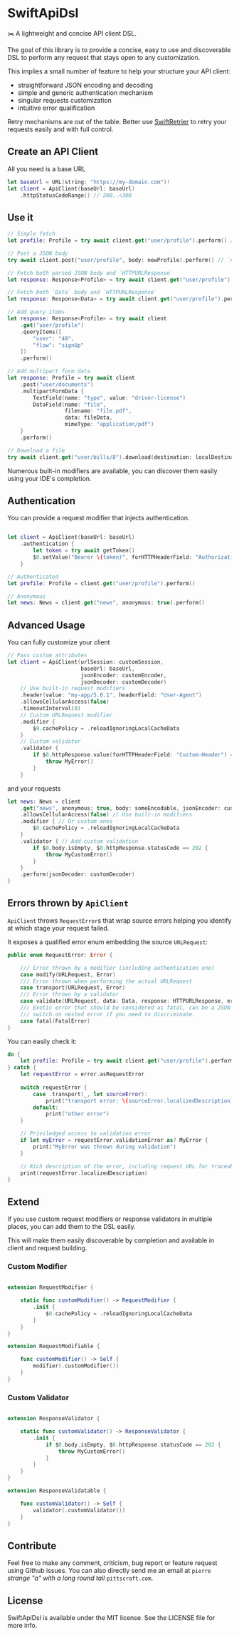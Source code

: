 # SwiftApiDsl

✂️ A lightweight and concise API client DSL.

The goal of this library is to provide a concise, easy to use and discoverable DSL to perform any request that stays 
open to any customization.

This implies a small number of feature to help your structure your API client:
- straightforward JSON encoding and decoding
- simple and generic authentication mechanism
- singular requests customization
- intuitive error qualification

Retry mechanisms are out of the table. Better use 
[SwiftRetrier](https://github.com/PittsCraft/SwiftRetrier) to retry your requests easily and with full control.

## Create an API Client

All you need is a base URL

```swift
let baseUrl = URL(string: "https://my-domain.com")!
let client = ApiClient(baseUrl: baseUrl)
    .httpStatusCodeRange() // 200..<300
```

## Use it

```swift
// Simple fetch
let profile: Profile = try await client.get("user/profile").perform() // `Profile` must conform to `Decodable`

// Post a JSON body
try await client.post("user/profile", body: newProfile).perform() // `newProfile`'s type must conform to `Encodable`

// Fetch both parsed JSON body and `HTTPURLResponse`
let response: Response<Profile> = try await client.get("user/profile").perform()

// Fetch both `Data` body and `HTTPURLResponse`
let response: Response<Data> = try await client.get("user/profile").perform()

// Add query items
let response: Response<Profile> = try await client
    .get("user/profile")
    .queryItems([
        "user": "48",
        "flow": "signUp"
    ])
    .perform()

// Add multipart form data
let response: Profile = try await client
    .post("user/documents")
    .multipartFormData {
        TextField(name: "type", value: "driver-license")
        DataField(name: "file",
                  filename: "file.pdf",
                  data: fileData,
                  mimeType: "application/pdf")
    }
    .perform()

// Download a file
try await client.get("user/bills/8").download(destination: localDestinationUrl)
```

Numerous built-in modifiers are available, you can discover them easily using your IDE's completion.

## Authentication

You can provide a request modifier that injects authentication.

```swift

let client = ApiClient(baseUrl: baseUrl)
    .authentication {
        let token = try await getToken()
        $0.setValue("Bearer \(token)", forHTTPHeaderField: "Authorization")
    }

// Authenticated
let profile: Profile = client.get("user/profile").perform()

// Anonymous
let news: News = client.get("news", anonymous: true).perform()
```

## Advanced Usage

You can fully customize your client

```swift
// Pass custom attributes
let client = ApiClient(urlSession: customSession, 
                       baseUrl: baseUrl,
                       jsonEncoder: customEncoder,
                       jsonDecoder: customDecoder)
    // Use built-in request modifiers
    .header(value: "my-app/5.0.1", headerField: "User-Agent")
    .allowsCellularAccess(false)
    .timeoutInterval(8)
    // Custom URLRequest modifier
    .modifier {
        $0.cachePolicy = .reloadIgnoringLocalCacheData
    }
    // Custom validator
    .validator {
        if $0.httpResponse.value(forHTTPHeaderField: "Custom-Header") == nil {
            throw MyError()
        }
    }
```

and your requests

```swift
let news: News = client
    .get("news", anonymous: true, body: someEncodable, jsonEncoder: customEncoder)
    .allowsCellularAccess(false) // Use built-in modifiers
    .modifier { // Or custom ones
        $0.cachePolicy = .reloadIgnoringLocalCacheData
    }
    .validator { // Add custom validation
        if $0.body.isEmpty, $0.httpResponse.statusCode == 202 {
            throw MyCustomError()
        }
    }
    .perform(jsonDecoder: customDecoder)
}

```

## Errors thrown by `ApiClient`

`ApiClient` throws `RequestError`s that wrap source errors helping you identify at which stage your request failed.

It exposes a qualified error enum embedding the source `URLRequest`:

```swift
public enum RequestError: Error {

    /// Error thrown by a modifier (including authentication one)
    case modify(URLRequest, Error)
    /// Error thrown when performing the actual URLRequest
    case transport(URLRequest, Error)
    /// Error thrown by a validator
    case validate(URLRequest, data: Data, response: HTTPURLResponse, error: Error)
    /// Exotic error that should be considered as fatal, can be a JSON decoding one for example,
    /// switch on nested error if you need to discriminate.
    case fatal(FatalError)
}
```

You can easily check it:

```swift
do {
    let profile: Profile = try await client.get("user/profile").perform()
} catch {
    let requestError = error.asRequestError
    
    switch requestError {
        case .transport(_, let sourceError):
            print("transport error: \(sourceError.localizedDescription)")
        default:
            print("other error")
    }

    // Priviledged access to validation error
    if let myError = requestError.validationError as? MyError {
        print("MyError was thrown during validation")
    }

    // Rich description of the error, including request URL for traceability
    print(requestError.localizedDescription)
}
```

## Extend

If you use custom request modifiers or response validators in multiple places, you can add them to the DSL easily.

This will make them easily discoverable by completion and available in client and request building.

### Custom Modifier

```swift

extension RequestModifier {

    static func customModifier() -> RequestModifier {
        .init {
            $0.cachePolicy = .reloadIgnoringLocalCacheData
        }
    }
}

extension RequestModifiable {

    func customModifier() -> Self {
        modifier(.customModifier())
    }
}
```

### Custom Validator

```swift

extension ResponseValidator {

    static func customValidator() -> ResponseValidator {
        .init {
            if $0.body.isEmpty, $0.httpResponse.statusCode == 202 {
                throw MyCustomError()
            }
        }
    }
}

extension ResponseValidatable {

    func customValidator() -> Self {
        validator(.customValidator())
    }
}

```

## Contribute

Feel free to make any comment, criticism, bug report or feature request using Github issues.
You can also directly send me an email at `pierre` *strange "a" with a long round tail* `pittscraft.com`.

## License

SwiftApiDsl is available under the MIT license. See the LICENSE file for more info.
